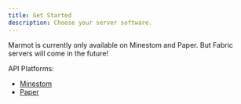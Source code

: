 ```yaml
---
title: Get Started
description: Choose your server software.
---
```


Marmot is currently only available on Minestom and Paper. But Fabric servers will come in the future!

API Platforms:
- [Minestom](../minestom/get_started)
- [Paper](../paper/get_started)